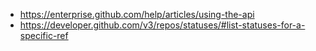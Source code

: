 

* https://enterprise.github.com/help/articles/using-the-api
* https://developer.github.com/v3/repos/statuses/#list-statuses-for-a-specific-ref
